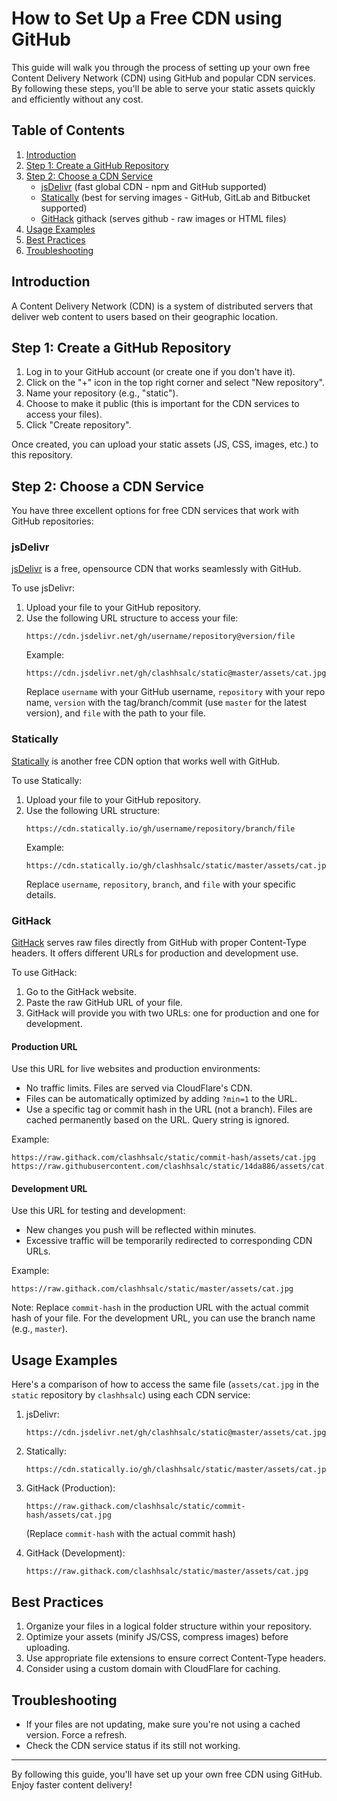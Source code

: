 # How to Set Up a Free CDN using GitHub

This guide will walk you through the process of setting up your own free Content Delivery Network (CDN) using GitHub and popular CDN services. By following these steps, you'll be able to serve your static assets quickly and efficiently without any cost.

## Table of Contents

1. [Introduction](#introduction)
2. [Step 1: Create a GitHub Repository](#step-1-create-a-github-repository)
3. [Step 2: Choose a CDN Service](#step-2-choose-a-cdn-service)
   - [jsDelivr](#jsdelivr) (fast global CDN - npm and GitHub supported)
   - [Statically](#statically) (best for serving images - GitHub, GitLab and Bitbucket supported)
   - [GitHack](#githack) githack (serves github - raw images or HTML files) 
4. [Usage Examples](#usage-examples)
5. [Best Practices](#best-practices)
6. [Troubleshooting](#troubleshooting)

## Introduction

A Content Delivery Network (CDN) is a system of distributed servers that deliver web content to users based on their geographic location. 

## Step 1: Create a GitHub Repository

1. Log in to your GitHub account (or create one if you don't have it).
2. Click on the "+" icon in the top right corner and select "New repository".
3. Name your repository (e.g., "static").
4. Choose to make it public (this is important for the CDN services to access your files).
5. Click "Create repository".

Once created, you can upload your static assets (JS, CSS, images, etc.) to this repository.

## Step 2: Choose a CDN Service

You have three excellent options for free CDN services that work with GitHub repositories:

### jsDelivr

[jsDelivr](https://www.jsdelivr.com/) is a free, opensource CDN that works seamlessly with GitHub.

To use jsDelivr:

1. Upload your file to your GitHub repository.
2. Use the following URL structure to access your file:
   ```
   https://cdn.jsdelivr.net/gh/username/repository@version/file
   ```
   Example: 
   ```
   https://cdn.jsdelivr.net/gh/clashhsalc/static@master/assets/cat.jpg
   ```
   Replace `username` with your GitHub username, `repository` with your repo name, `version` with the tag/branch/commit (use `master` for the latest version), and `file` with the path to your file.

### Statically

[Statically](https://statically.io/) is another free CDN option that works well with GitHub.

To use Statically:

1. Upload your file to your GitHub repository.
2. Use the following URL structure:
   ```
   https://cdn.statically.io/gh/username/repository/branch/file
   ```
   Example:
   ```
   https://cdn.statically.io/gh/clashhsalc/static/master/assets/cat.jpg
   ```
   Replace `username`, `repository`, `branch`, and `file` with your specific details.

### GitHack

[GitHack](https://raw.githack.com/) serves raw files directly from GitHub with proper Content-Type headers. It offers different URLs for production and development use.

To use GitHack:

1. Go to the GitHack website.
2. Paste the raw GitHub URL of your file.
3. GitHack will provide you with two URLs: one for production and one for development.

#### Production URL

Use this URL for live websites and production environments:

- No traffic limits. Files are served via CloudFlare's CDN.
- Files can be automatically optimized by adding `?min=1` to the URL.
- Use a specific tag or commit hash in the URL (not a branch). Files are cached permanently based on the URL. Query string is ignored.

Example:
```
https://raw.githack.com/clashhsalc/static/commit-hash/assets/cat.jpg
https://raw.githubusercontent.com/clashhsalc/static/14da886/assets/cat.jpg
```

#### Development URL

Use this URL for testing and development:

- New changes you push will be reflected within minutes.
- Excessive traffic will be temporarily redirected to corresponding CDN URLs.

Example:
```
https://raw.githack.com/clashhsalc/static/master/assets/cat.jpg
```

Note: Replace `commit-hash` in the production URL with the actual commit hash of your file. For the development URL, you can use the branch name (e.g., `master`).

## Usage Examples

Here's a comparison of how to access the same file (`assets/cat.jpg` in the `static` repository by `clashhsalc`) using each CDN service:

1. jsDelivr:
   ```
   https://cdn.jsdelivr.net/gh/clashhsalc/static@master/assets/cat.jpg
   ```

2. Statically:
   ```
   https://cdn.statically.io/gh/clashhsalc/static/master/assets/cat.jpg
   ```

3. GitHack (Production):
   ```
   https://raw.githack.com/clashhsalc/static/commit-hash/assets/cat.jpg
   ```
   (Replace `commit-hash` with the actual commit hash)

4. GitHack (Development):
   ```
   https://raw.githack.com/clashhsalc/static/master/assets/cat.jpg
   ```

## Best Practices
1. Organize your files in a logical folder structure within your repository.
2. Optimize your assets (minify JS/CSS, compress images) before uploading.
3. Use appropriate file extensions to ensure correct Content-Type headers.
4. Consider using a custom domain with CloudFlare for caching.

## Troubleshooting

- If your files are not updating, make sure you're not using a cached version. Force a refresh.
- Check the CDN service status if its still not working.
  
---

By following this guide, you'll have set up your own free CDN using GitHub. Enjoy faster content delivery!
